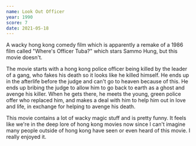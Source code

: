 ```yaml
---
name: Look Out Officer
year: 1990
score: 7
date: 2021-05-18
---
```

A wacky hong kong comedy film which is apparently a remake of a 1986 film called "Where's Officer Tuba?" which stars Sammo Hung, but this movie doesn't.

The movie starts with a hong kong police officer being killed by the leader of a gang, who fakes his death so it looks like he killed himself. He ends up in the afterlife before the judge and can't go to heaven because of this. He ends up bribing the judge to allow him to go back to earth as a ghost and avenge his killer. When he gets there, he meets the young, green police offer who replaced him, and makes a deal with him to help him out in love and life, in exchange for helping to avenge his death.

This movie contains a lot of wacky magic stuff and is pretty funny. It feels like we're in the deep lore of hong kong movies now since I can't imagine many people outside of hong kong have seen or even heard of this movie. I really enjoyed it.
